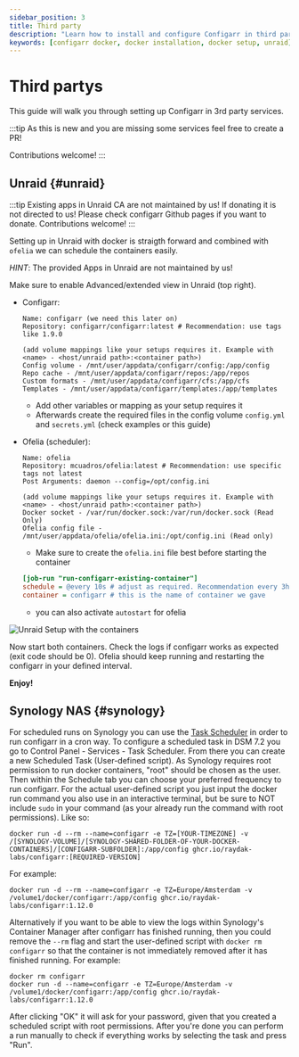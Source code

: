 ```yaml
---
sidebar_position: 3
title: Third party
description: "Learn how to install and configure Configarr in third party services."
keywords: [configarr docker, docker installation, docker setup, unraid]
---
```


# Third partys

This guide will walk you through setting up Configarr in 3rd party services.

:::tip
As this is new and you are missing some services feel free to create a PR!

Contributions welcome!
:::

## Unraid {#unraid}

:::tip
Existing apps in Unraid CA are not maintained by us!
If donating it is not directed to us! Please check configarr Github pages if you want to donate.
Contributions welcome!
:::

Setting up in Unraid with docker is straigth forward and combined with `ofelia` we can schedule the containers easily.

_HINT_: The provided Apps in Unraid are not maintained by us!

Make sure to enable Advanced/extended view in Unraid (top right).

- Configarr:

  ```
  Name: configarr (we need this later on)
  Repository: configarr/configarr:latest # Recommendation: use tags like 1.9.0

  (add volume mappings like your setups requires it. Example with <name> - <host/unraid path>:<container path>)
  Config volume - /mnt/user/appdata/configarr/config:/app/config
  Repo cache - /mnt/user/appdata/configarr/repos:/app/repos
  Custom formats - /mnt/user/appdata/configarr/cfs:/app/cfs
  Templates - /mnt/user/appdata/configarr/templates:/app/templates
  ```

  - Add other variables or mapping as your setup requires it
  - Afterwards create the required files in the config volume `config.yml` and `secrets.yml` (check examples or this guide)

- Ofelia (scheduler):

  ```
  Name: ofelia
  Repository: mcuadros/ofelia:latest # Recommendation: use specific tags not latest
  Post Arguments: daemon --config=/opt/config.ini

  (add volume mappings like your setups requires it. Example with <name> - <host/unraid path>:<container path>)
  Docker socket - /var/run/docker.sock:/var/run/docker.sock (Read Only)
  Ofelia config file - /mnt/user/appdata/ofelia/ofelia.ini:/opt/config.ini (Read only)
  ```

  - Make sure to create the `ofelia.ini` file best before starting the container

  ```ini
  [job-run "run-configarr-existing-container"]
  schedule = @every 10s # adjust as required. Recommendation every 3h or so
  container = configarr # this is the name of container we gave
  ```

  - you can also activate `autostart` for ofelia

![Unraid Setup with the containers](_images/unraid_setup.webp)

Now start both containers.
Check the logs if configarr works as expected (exit code should be 0).
Ofelia should keep running and restarting the configarr in your defined interval.

**Enjoy!**

## Synology NAS {#synology}

For scheduled runs on Synology you can use the [Task Scheduler](https://kb.synology.com/en-au/DSM/help/DSM/AdminCenter/system_taskscheduler?version=7) in order to run configarr in a cron way.
To configure a scheduled task in DSM 7.2 you go to Control Panel - Services - Task Scheduler. From there you can create a new Scheduled Task (User-defined script).
As Synology requires root permission to run docker containers, "root" should be chosen as the user. Then within the Schedule tab you can choose your preferred frequency to run configarr.
For the actual user-defined script you just input the docker run command you also use in an interactive terminal, but be sure to NOT include `sudo` in your command (as your already run the command with root permissions). Like so:

```
docker run -d --rm --name=configarr -e TZ=[YOUR-TIMEZONE] -v /[SYNOLOGY-VOLUME]/[SYNOLOGY-SHARED-FOLDER-OF-YOUR-DOCKER-CONTAINERS]/[CONFIGARR-SUBFOLDER]:/app/config ghcr.io/raydak-labs/configarr:[REQUIRED-VERSION]
```

For example:

```
docker run -d --rm --name=configarr -e TZ=Europe/Amsterdam -v /volume1/docker/configarr:/app/config ghcr.io/raydak-labs/configarr:1.12.0
```

Alternatively if you want to be able to view the logs within Synology's Container Manager after configarr has finished running, then you could remove the `--rm` flag and start the user-defined script with `docker rm configarr` so that the container is not immediately removed after it has finished running. For example:

```
docker rm configarr
docker run -d --name=configarr -e TZ=Europe/Amsterdam -v /volume1/docker/configarr:/app/config ghcr.io/raydak-labs/configarr:1.12.0
```

After clicking "OK" it will ask for your password, given that you created a scheduled script with root permissions. After you're done you can perform a run manually to check if everything works by selecting the task and press "Run".

